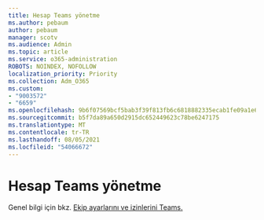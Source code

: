 ```yaml
---
title: Hesap Teams yönetme
ms.author: pebaum
author: pebaum
manager: scotv
ms.audience: Admin
ms.topic: article
ms.service: o365-administration
ROBOTS: NOINDEX, NOFOLLOW
localization_priority: Priority
ms.collection: Adm_O365
ms.custom:
- "9003572"
- "6659"
ms.openlocfilehash: 9b6f07569bcf5bab3f39f813fb6c6818882335ecab1fe09a1e65f2e06ff2edd5
ms.sourcegitcommit: b5f7da89a650d2915dc652449623c78be6247175
ms.translationtype: MT
ms.contentlocale: tr-TR
ms.lasthandoff: 08/05/2021
ms.locfileid: "54066672"
---
```

# <a name="managing-teams-accounts"></a>Hesap Teams yönetme

Genel bilgi için bkz. [Ekip ayarlarını ve izinlerini Teams.](https://support.microsoft.com/office/ce053b04-1b8e-4796-baa8-90dc427b3acc#ID0EAABAAA=Desktop)
